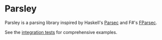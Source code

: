 # Parsley

Parsley is a parsing library inspired by Haskell's [Parsec](http://www.haskell.org/haskellwiki/Parsec) and F#'s [FParsec](http://www.quanttec.com/fparsec/).

See the [integration tests](https://github.com/plioi/parsley/tree/main/src/Parsley.Tests/IntegrationTests/Json) for comprehensive examples.
